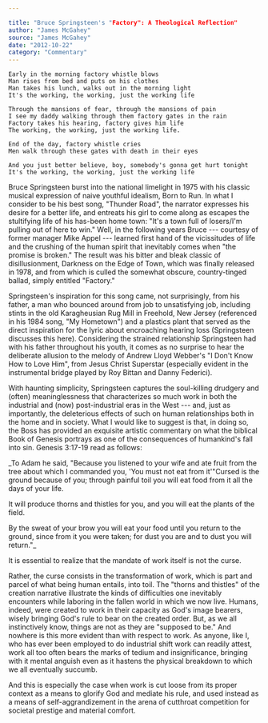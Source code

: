 ```yaml
---

title: "Bruce Springsteen's "Factory": A Theological Reflection"
author: "James McGahey"
source: "James McGahey"
date: "2012-10-22"
category: "Commentary"
---
```


```
Early in the morning factory whistle blows
Man rises from bed and puts on his clothes
Man takes his lunch, walks out in the morning light
It's the working, the working, just the working life

Through the mansions of fear, through the mansions of pain
I see my daddy walking through them factory gates in the rain
Factory takes his hearing, factory gives him life
The working, the working, just the working life.

End of the day, factory whistle cries
Men walk through these gates with death in their eyes

And you just better believe, boy, somebody's gonna get hurt tonight
It's the working, the working, just the working life
```

Bruce Springsteen burst into the national limelight in 1975 with his classic musical expression of naive youthful idealism, Born to Run. In what I consider to be his best song, "Thunder Road", the narrator expresses his desire for a better life, and entreats his girl to come along as escapes the stultifying life of his has-been home town: "It's a town full of losers/I'm pulling out of here to win." Well, in the following years Bruce --- courtesy of former manager Mike Appel --- learned first hand of the vicissitudes of life and the crushing of the human spirit that inevitably comes when "the promise is broken." The result was his bitter and bleak classic of disillusionment, Darkness on the Edge of Town, which was finally released in 1978, and from which is culled the somewhat obscure, country-tinged ballad, simply entitled "Factory."

Springsteen's inspiration for this song came, not surprisingly, from his father, a man who bounced around from job to unsatisfying job, including stints in the old Karagheusian Rug Mill in Freehold, New Jersey (referenced in his 1984 song, "My Hometown") and a plastics plant that served as the direct inspiration for the lyric about encroaching hearing loss (Springsteen discusses this here). Considering the strained relationship Springsteen had with his father throughout his youth, it comes as no surprise to hear the deliberate allusion to the melody of Andrew Lloyd Webber's "I Don't Know How to Love Him", from Jesus Christ Superstar (especially evident in the instrumental bridge played by Roy Bittan and Danny Federici).

With haunting simplicity, Springsteen captures the soul-killing drudgery and (often) meaninglessness that characterizes so much work in both the industrial and (now) post-industrial eras in the West --- and, just as importantly, the deleterious effects of such on human relationships both in the home and in society. What I would like to suggest is that, in doing so, the Boss has provided an exquisite artistic commentary on what the biblical Book of Genesis portrays as one of the consequences of humankind's fall into sin. Genesis 3:17-19 read as follows:

\_To Adam he said, "Because you listened to your wife and ate fruit from the tree about which I commanded you, 'You must not eat from it'"Cursed is the ground because of you; through painful toil you will eat food from it all the days of your life.

It will produce thorns and thistles for you, and you will eat the plants of the field.

By the sweat of your brow you will eat your food until you return to the ground, since from it you were taken; for dust you are and to dust you will return."\_

It is essential to realize that the mandate of work itself is not the curse.

Rather, the curse consists in the transformation of work, which is part and parcel of what being human entails, into toil. The "thorns and thistles" of the creation narrative illustrate the kinds of difficulties one inevitably encounters while laboring in the fallen world in which we now live. Humans, indeed, were created to work in their capacity as God's image bearers, wisely bringing God's rule to bear on the created order. But, as we all instinctively know, things are not as they are "supposed to be." And nowhere is this more evident than with respect to work. As anyone, like I, who has ever been employed to do industrial shift work can readily attest, work all too often bears the marks of tedium and insignificance, bringing with it mental anguish even as it hastens the physical breakdown to which we all eventually succumb.

And this is especially the case when work is cut loose from its proper context as a means to glorify God and mediate his rule, and used instead as a means of self-aggrandizement in the arena of cutthroat competition for societal prestige and material comfort.